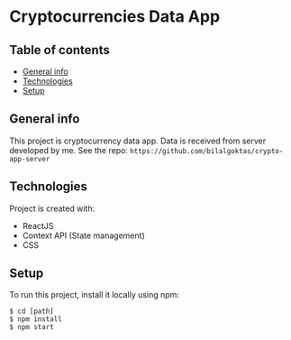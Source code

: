 # Cryptocurrencies Data App

## Table of contents

- [General info](#general-info)
- [Technologies](#technologies)
- [Setup](#setup)

## General info

This project is cryptocurrency data app. Data is received from server developed by me. See the repo: `https://github.com/bilalgoktas/crypto-app-server`

## Technologies

Project is created with:

- ReactJS
- Context API (State management)
- CSS

## Setup

To run this project, install it locally using npm:

```
$ cd [path]
$ npm install
$ npm start
```
